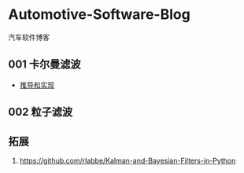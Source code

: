 # Automotive-Software-Blog
汽车软件博客

## 001 卡尔曼滤波
- [推导和实现](/001_Kalman_Filter)

## 002 粒子滤波


## 拓展
1. https://github.com/rlabbe/Kalman-and-Bayesian-Filters-in-Python
